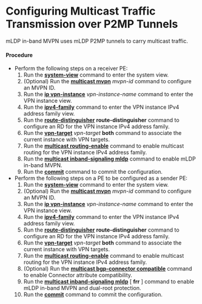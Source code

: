 Configuring Multicast Traffic Transmission over P2MP Tunnels
============================================================

mLDP in-band MVPN uses mLDP P2MP tunnels to carry multicast traffic.

#### Procedure

* Perform the following steps on a receiver PE:
  1. Run the [**system-view**](cmdqueryname=system-view) command to enter the system view.
  2. (Optional) Run the [**multicast mvpn**](cmdqueryname=multicast+mvpn) *mvpn-id* command to configure an MVPN ID.
  3. Run the [**ip vpn-instance**](cmdqueryname=ip+vpn-instance) *vpn-instance-name* command to enter the VPN instance view.
  4. Run the [**ipv4-family**](cmdqueryname=ipv4-family) command to enter the VPN instance IPv4 address family view.
  5. Run the [**route-distinguisher**](cmdqueryname=route-distinguisher) **route-distinguisher** command to configure an RD for the VPN instance IPv4 address family.
  6. Run the **[**vpn-target**](cmdqueryname=vpn-target)** *vpn-target* ****both**** command to associate the current instance with VPN targets.
  7. Run the [**multicast routing-enable**](cmdqueryname=multicast+routing-enable) command to enable multicast routing for the VPN instance IPv4 address family.
  8. Run the [**multicast inband-signaling mldp**](cmdqueryname=multicast+inband-signaling+mldp) command to enable mLDP in-band MVPN.
  9. Run the [**commit**](cmdqueryname=commit) command to commit the configuration.
* Perform the following steps on a PE to be configured as a sender PE:
  1. Run the [**system-view**](cmdqueryname=system-view) command to enter the system view.
  2. (Optional) Run the [**multicast mvpn**](cmdqueryname=multicast+mvpn) *mvpn-id* command to configure an MVPN ID.
  3. Run the [**ip vpn-instance**](cmdqueryname=ip+vpn-instance) *vpn-instance-name* command to enter the VPN instance view.
  4. Run the [**ipv4-family**](cmdqueryname=ipv4-family) command to enter the VPN instance IPv4 address family view.
  5. Run the [**route-distinguisher**](cmdqueryname=route-distinguisher) **route-distinguisher** command to configure an RD for the VPN instance IPv4 address family.
  6. Run the **[**vpn-target**](cmdqueryname=vpn-target)** *vpn-target* ****both**** command to associate the current instance with VPN targets.
  7. Run the [**multicast routing-enable**](cmdqueryname=multicast+routing-enable) command to enable multicast routing for the VPN instance IPv4 address family.
  8. (Optional) Run the [**multicast bgp-connector compatible**](cmdqueryname=multicast+bgp-connector+compatible) command to enable Connector attribute compatibility.
  9. Run the [**multicast inband-signaling mldp**](cmdqueryname=multicast+inband-signaling+mldp) [ **frr** ] command to enable mLDP in-band MVPN and dual-root protection.
  10. Run the [**commit**](cmdqueryname=commit) command to commit the configuration.